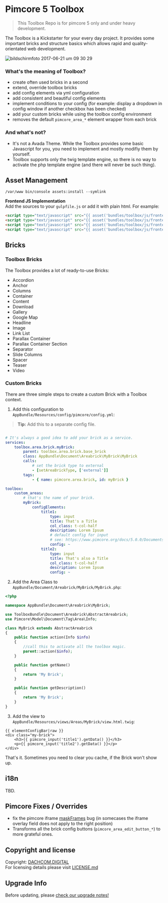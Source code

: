 # Pimcore 5 Toolbox

> This Toolbox Repo is for pimcore 5 only and under heavy development. 

The Toolbox is a Kickstarter for your every day project. It provides some important bricks and structure basics which allows rapid and quality-orientated web development. 

![bildschirmfoto 2017-06-21 um 09 30 29](https://user-images.githubusercontent.com/700119/27372271-541e6106-5664-11e7-9159-7f4aefa26cb6.png)


### What's the meaning of Toolbox?

- create often used bricks in a second
- extend, override toolbox bricks 
- add config elements via yml configuration
- add consistent and beautiful config elements
- implement conditions to your config (for example: display a dropdown in config window if another checkbox has been checked)
- add your custom bricks while using the toolbox config environment
- removes the default `pimcore_area_*` element wrapper from each brick

### And what's not?
- It's not a Avada Theme. While the Toolbox provides some basic Javascript for you, you need to implement and mostly modifiy them by yourself.
- Toolbox supports only the twig template engine, so there is no way to activate the php template engine (and there will never be such thing).

## Asset Management

```
/var/www bin/console assets:install --symlink
```

**Frontend JS Implementation**  
Add the sources to your `gulpfile.js` or add it with plain html. For example:
```html
<script type="text/javascript" src="{{ asset('bundles/toolbox/js/frontend/vendor/vimeo-api.min.js')}}" ></script>
<script type="text/javascript" src="{{ asset('bundles/toolbox/js/frontend/toolbox-main.js')}}" ></script>
<script type="text/javascript" src="{{ asset('bundles/toolbox/js/frontend/toolbox-video.js')}}" ></script>
<script type="text/javascript" src="{{ asset('bundles/toolbox/js/frontend/toolbox-googleMaps.js')}}" ></script>
```

## Bricks

### Toolbox Bricks 

The Toolbox provides a lot of ready-to-use Bricks:

- Accordion
- Anchor
- Columns
- Container
- Content
- Download
- Gallery
- Google Map
- Headline
- Image
- Link List
- Parallax Container
- Parallax Container Section
- Separator
- Slide Columns
- Spacer
- Teaser
- Video

### Custom Bricks 

There are three simple steps to create a custom Brick with a Toolbox context.

1. Add this configuration to `AppBundle/Resources/config/pimcore/config.yml`:

> **Tip:** Add this to a separate config file.

```yaml

# It's always a good idea to add your brick as a service.
services:
    toolbox.area.brick.myBrick:
        parent: toolbox.area.brick.base_brick
        class: AppBundle\Document\Areabrick\MyBrick\MyBrick
        calls:
            # set the brick type to external
            - [setAreaBrickType, ['external']]
        tags:
            - { name: pimcore.area.brick, id: myBrick }

toolbox:
    custom_areas:
        # that's the name of your brick. 
        myBrick:
            configElements:
                title1:
                    type: input
                    title: That's a Title
                    col_class: t-col-half
                    description: Lorem Ipsum
                    # default config for input
                    # see: https://www.pimcore.org/docs/5.0.0/Documents/Editables/Input.html#page_Configuration
                    config: ~
                title2:
                    type: input
                    title: That's also a Title
                    col_class: t-col-half
                    description: Lorem Ipsum
                    config: ~
```

2. Add the Area Class to `AppBundle/Document/Areabrick/MyBrick/MyBrick.php`:

```php
<?php

namespace AppBundle\Document\Areabrick\MyBrick;

use ToolboxBundle\Document\Areabrick\AbstractAreabrick;
use Pimcore\Model\Document\Tag\Area\Info;

class MyBrick extends AbstractAreabrick
{
    public function action(Info $info)
    {
        //call this to activate all the toolbox magic.
        parent::action($info);
    }

    public function getName()
    {
        return 'My Brick';
    }

    public function getDescription()
    {
        return 'My Brick';
    }
}
```

3. Add the view to `AppBundle/Resources/views/Areas/MyBrick/view.html.twig`:

```twig
{{ elementConfigBar|raw }}
<div class="my-brick">
    <h3>{{ pimcore_input('title1').getData() }}</h3>
    <p>{{ pimcore_input('title2').getData() }}</p>
</div>
```

That's it. Sometimes you need to clear you cache, if the Brick won't show up.

## i18n
TBD.

## Pimcore Fixes / Overrides
- fix the pimcore iframe [maskFrames](src/ToolboxBundle/Resources/public/js/document/edit.js#L8)   bug (in somecases the iframe overlay field does not apply to the right position)
- Transforms all the brick config buttons (`pimcore_area_edit_button_*`) to more grateful ones.

## Copyright and license
Copyright: [DACHCOM.DIGITAL](http://dachcom-digital.ch)  
For licensing details please visit [LICENSE.md](LICENSE.md)  

## Upgrade Info
Before updating, please [check our upgrade notes!](UPGRADE.md)